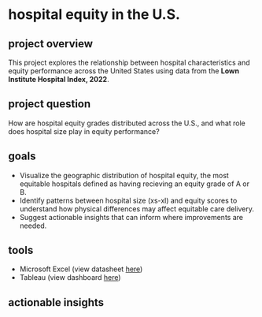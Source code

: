 # hospital equity in the U.S.

## project overview
This project explores the relationship between hospital characteristics and equity performance across the United States using data from the **Lown Institute Hospital Index, 2022**.

## project question
How are hospital equity grades distributed across the U.S., and what role does hospital size play in equity performance?

## goals
- Visualize the geographic distribution of hospital equity, the most equitable hospitals defined as having recieving an equity grade of A or B.
- Identify patterns between hospital size (xs-xl) and equity scores to understand how physical differences may affect equitable care delivery.
- Suggest actionable insights that can inform where improvements are needed.

## tools
- Microsoft Excel (view datasheet [here](https://1drv.ms/x/s!An8rjRh6jaDTgUOynNyKCa6Ei7yn?e=PLwjqG))
- Tableau (view dashboard [here](https://public.tableau.com/views/HospitalEquity/Dashboard1?:language=en-US&:sid=&:redirect=auth&:display_count=n&:origin=viz_share_link))

## actionable insights
